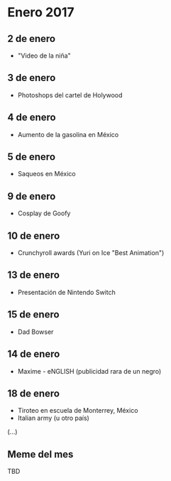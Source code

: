 Enero 2017
===========

## 2 de enero
 - "Video de la niña"

## 3 de enero
 - Photoshops del cartel de Holywood

## 4 de enero
 - Aumento de la gasolina en México

## 5 de enero
 - Saqueos en México

## 9 de enero
 - Cosplay de Goofy

## 10 de enero
 - Crunchyroll awards (Yuri on Ice "Best Animation")

## 13 de enero
 - Presentación de Nintendo Switch

## 15 de enero
 - Dad Bowser

## 14 de enero
 - Maxime - eNGLISH (publicidad rara de un negro)
 
## 18 de enero 
 - Tiroteo en escuela de Monterrey, México
 - Italian army (u otro país)

(...)
 
## Meme del mes
TBD
 

